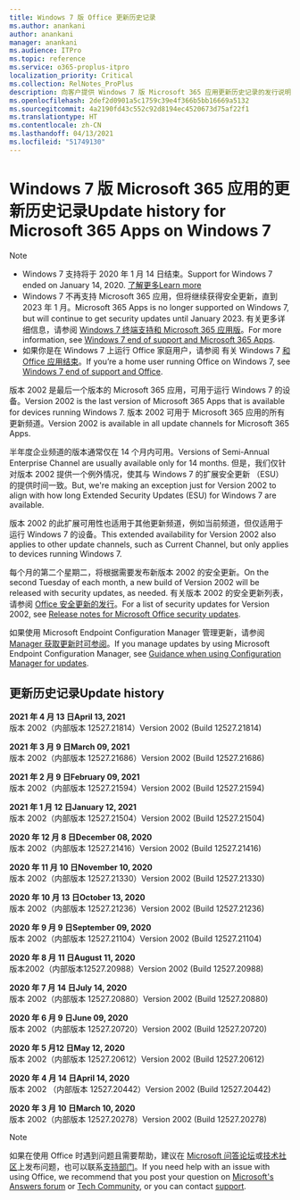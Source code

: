 ```yaml
---
title: Windows 7 版 Office 更新历史记录
ms.author: anankani
author: anankani
manager: anankani
ms.audience: ITPro
ms.topic: reference
ms.service: o365-proplus-itpro
localization_priority: Critical
ms.collection: RelNotes_ProPlus
description: 向客户提供 Windows 7 版 Microsoft 365 应用更新历史记录的发行说明
ms.openlocfilehash: 2def2d0901a5c1759c39e4f366b5bb16669a5132
ms.sourcegitcommit: 4a2190fd43c552c92d8194ec4520673d75af22f1
ms.translationtype: HT
ms.contentlocale: zh-CN
ms.lasthandoff: 04/13/2021
ms.locfileid: "51749130"
---
```

# <a name="update-history-for-microsoft-365-apps-on-windows-7"></a><span data-ttu-id="f65b8-103">Windows 7 版 Microsoft 365 应用的更新历史记录</span><span class="sxs-lookup"><span data-stu-id="f65b8-103">Update history for Microsoft 365 Apps on Windows 7</span></span> 

 > [!NOTE]
>
>- <span data-ttu-id="f65b8-104">Windows 7 支持将于 2020 年 1 月 14 日结束。</span><span class="sxs-lookup"><span data-stu-id="f65b8-104">Support for Windows 7 ended on January 14, 2020.</span></span> [<span data-ttu-id="f65b8-105">了解更多</span><span class="sxs-lookup"><span data-stu-id="f65b8-105">Learn more</span></span>](https://www.microsoft.com/microsoft-365/windows/end-of-windows-7-support)
>- <span data-ttu-id="f65b8-106">Windows 7 不再支持 Microsoft 365 应用，但将继续获得安全更新，直到 2023 年 1 月。</span><span class="sxs-lookup"><span data-stu-id="f65b8-106">Microsoft 365 Apps is no longer supported on Windows 7, but will continue to get security updates until January 2023.</span></span> <span data-ttu-id="f65b8-107">有关更多详细信息，请参阅 [Windows 7 终端支持和 Microsoft 365 应用版](/DeployOffice/endofsupport/windows-7-support)。</span><span class="sxs-lookup"><span data-stu-id="f65b8-107">For more information, see [Windows 7 end of support and Microsoft 365 Apps](/DeployOffice/endofsupport/windows-7-support).</span></span>
>- <span data-ttu-id="f65b8-108">如果你是在 Windows 7 上运行 Office 家庭用户，请参阅 有关 Windows 7 [和 Office 应用结束](https://support.microsoft.com/office/78f20fab-b57b-44d7-8368-06a8493f3cb9)。</span><span class="sxs-lookup"><span data-stu-id="f65b8-108">If you’re a home user running Office on Windows 7, see [Windows 7 end of support and Office](https://support.microsoft.com/office/78f20fab-b57b-44d7-8368-06a8493f3cb9).</span></span>

<span data-ttu-id="f65b8-109">版本 2002 是最后一个版本的 Microsoft 365 应用，可用于运行 Windows 7 的设备。</span><span class="sxs-lookup"><span data-stu-id="f65b8-109">Version 2002 is the last version of Microsoft 365 Apps that is available for devices running Windows 7.</span></span> <span data-ttu-id="f65b8-110">版本 2002 可用于 Microsoft 365 应用的所有更新频道。</span><span class="sxs-lookup"><span data-stu-id="f65b8-110">Version 2002 is available in all update channels for Microsoft 365 Apps.</span></span>

<span data-ttu-id="f65b8-111">半年度企业频道的版本通常仅在 14 个月内可用。</span><span class="sxs-lookup"><span data-stu-id="f65b8-111">Versions of Semi-Annual Enterprise Channel are usually available only for 14 months.</span></span> <span data-ttu-id="f65b8-112">但是，我们仅针对版本 2002 提供一个例外情况，使其与 Windows 7 的扩展安全更新 （ESU） 的提供时间一致。</span><span class="sxs-lookup"><span data-stu-id="f65b8-112">But, we're making an exception just for Version 2002 to align with how long Extended Security Updates (ESU) for Windows 7 are available.</span></span>

<span data-ttu-id="f65b8-113">版本 2002 的此扩展可用性也适用于其他更新频道，例如当前频道，但仅适用于运行 Windows 7 的设备。</span><span class="sxs-lookup"><span data-stu-id="f65b8-113">This extended availability for Version 2002 also applies to other update channels, such as Current Channel, but only applies to devices running Windows 7.</span></span>

<span data-ttu-id="f65b8-114">每个月的第二个星期二，将根据需要发布新版本 2002 的安全更新。</span><span class="sxs-lookup"><span data-stu-id="f65b8-114">On the second Tuesday of each month, a new build of Version 2002 will be released with security updates, as needed.</span></span> <span data-ttu-id="f65b8-115">有关版本 2002 的安全更新列表，请参阅 [Office 安全更新的发行](microsoft365-apps-security-updates.md)。</span><span class="sxs-lookup"><span data-stu-id="f65b8-115">For a list of security updates for Version 2002, see [Release notes for Microsoft Office security updates](microsoft365-apps-security-updates.md).</span></span>

<span data-ttu-id="f65b8-116">如果使用 Microsoft Endpoint Configuration Manager 管理更新，请参阅 [Manager 获取更新时可参阅](/deployoffice/endofsupport/windows-7-support#guidance-when-using-configuration-manager-for-updates)。</span><span class="sxs-lookup"><span data-stu-id="f65b8-116">If you manage updates by using Microsoft Endpoint Configuration Manager, see [Guidance when using Configuration Manager for updates](/deployoffice/endofsupport/windows-7-support#guidance-when-using-configuration-manager-for-updates).</span></span>


## <a name="update-history"></a><span data-ttu-id="f65b8-117">更新历史记录</span><span class="sxs-lookup"><span data-stu-id="f65b8-117">Update history</span></span>

[//]: # (请勿移除)

<span data-ttu-id="f65b8-119">**2021 年 4 月 13 日**</span><span class="sxs-lookup"><span data-stu-id="f65b8-119">**April 13, 2021**</span></span><br/>
<span data-ttu-id="f65b8-120">版本 2002（内部版本 12527.21814）</span><span class="sxs-lookup"><span data-stu-id="f65b8-120">Version 2002 (Build 12527.21814)</span></span><br/>

<span data-ttu-id="f65b8-121">**2021 年 3 月 9 日**</span><span class="sxs-lookup"><span data-stu-id="f65b8-121">**March 09, 2021**</span></span><br/>
<span data-ttu-id="f65b8-122">版本 2002（内部版本 12527.21686）</span><span class="sxs-lookup"><span data-stu-id="f65b8-122">Version 2002 (Build 12527.21686)</span></span><br/>

<span data-ttu-id="f65b8-123">**2021 年 2 月 9 日**</span><span class="sxs-lookup"><span data-stu-id="f65b8-123">**February 09, 2021**</span></span><br/>
<span data-ttu-id="f65b8-124">版本 2002（内部版本 12527.21594）</span><span class="sxs-lookup"><span data-stu-id="f65b8-124">Version 2002 (Build 12527.21594)</span></span><br/>

<span data-ttu-id="f65b8-125">**2021 年 1 月 12 日**</span><span class="sxs-lookup"><span data-stu-id="f65b8-125">**January 12, 2021**</span></span><br/>
<span data-ttu-id="f65b8-126">版本 2002（内部版本 12527.21504）</span><span class="sxs-lookup"><span data-stu-id="f65b8-126">Version 2002 (Build 12527.21504)</span></span><br/>

<span data-ttu-id="f65b8-127">**2020 年 12 月 8 日**</span><span class="sxs-lookup"><span data-stu-id="f65b8-127">**December 08, 2020**</span></span><br/>
<span data-ttu-id="f65b8-128">版本 2002（内部版本 12527.21416）</span><span class="sxs-lookup"><span data-stu-id="f65b8-128">Version 2002 (Build 12527.21416)</span></span><br/>

<span data-ttu-id="f65b8-129">**2020 年 11 月 10 日**</span><span class="sxs-lookup"><span data-stu-id="f65b8-129">**November 10, 2020**</span></span><br/>
<span data-ttu-id="f65b8-130">版本 2002（内部版本 12527.21330）</span><span class="sxs-lookup"><span data-stu-id="f65b8-130">Version 2002 (Build 12527.21330)</span></span><br/>

<span data-ttu-id="f65b8-131">**2020 年 10 月 13 日**</span><span class="sxs-lookup"><span data-stu-id="f65b8-131">**October 13, 2020**</span></span><br/>
<span data-ttu-id="f65b8-132">版本 2002（内部版本 12527.21236）</span><span class="sxs-lookup"><span data-stu-id="f65b8-132">Version 2002 (Build 12527.21236)</span></span><br/>

<span data-ttu-id="f65b8-133">**2020 年 9 月 9 日**</span><span class="sxs-lookup"><span data-stu-id="f65b8-133">**September 09, 2020**</span></span><br/>
<span data-ttu-id="f65b8-134">版本 2002（内部版本 12527.21104）</span><span class="sxs-lookup"><span data-stu-id="f65b8-134">Version 2002 (Build 12527.21104)</span></span><br/>

<span data-ttu-id="f65b8-135">**2020 年 8 月 11 日**</span><span class="sxs-lookup"><span data-stu-id="f65b8-135">**August 11, 2020**</span></span><br/>
<span data-ttu-id="f65b8-136">版本2002（内部版本12527.20988）</span><span class="sxs-lookup"><span data-stu-id="f65b8-136">Version 2002 (Build 12527.20988)</span></span><br/>

<span data-ttu-id="f65b8-137">**2020 年 7 月 14 日**</span><span class="sxs-lookup"><span data-stu-id="f65b8-137">**July 14, 2020**</span></span><br/>
<span data-ttu-id="f65b8-138">版本 2002（内部版本 12527.20880）</span><span class="sxs-lookup"><span data-stu-id="f65b8-138">Version 2002 (Build 12527.20880)</span></span><br/>

<span data-ttu-id="f65b8-139">**2020 年 6 月 9 日**</span><span class="sxs-lookup"><span data-stu-id="f65b8-139">**June 09, 2020**</span></span><br/>
<span data-ttu-id="f65b8-140">版本 2002（内部版本 12527.20720）</span><span class="sxs-lookup"><span data-stu-id="f65b8-140">Version 2002 (Build 12527.20720)</span></span><br/>

<span data-ttu-id="f65b8-141">**2020 年 5 月12 日**</span><span class="sxs-lookup"><span data-stu-id="f65b8-141">**May 12, 2020**</span></span><br/>
<span data-ttu-id="f65b8-142">版本 2002（内部版本 12527.20612）</span><span class="sxs-lookup"><span data-stu-id="f65b8-142">Version 2002 (Build 12527.20612)</span></span><br/>

<span data-ttu-id="f65b8-143">**2020 年 4 月 14 日**</span><span class="sxs-lookup"><span data-stu-id="f65b8-143">**April 14, 2020**</span></span><br/>
<span data-ttu-id="f65b8-144">版本 2002 （内部版本 12527.20442）</span><span class="sxs-lookup"><span data-stu-id="f65b8-144">Version 2002 (Build 12527.20442)</span></span><br/>

<span data-ttu-id="f65b8-145">**2020 年 3 月 10 日**</span><span class="sxs-lookup"><span data-stu-id="f65b8-145">**March 10, 2020**</span></span><br/>
<span data-ttu-id="f65b8-146">版本 2002（内部版本 12527.20278）</span><span class="sxs-lookup"><span data-stu-id="f65b8-146">Version 2002 (Build 12527.20278)</span></span><br/>




> [!NOTE]
> <span data-ttu-id="f65b8-147">如果在使用 Office 时遇到问题且需要帮助，建议在 [Microsoft 问答论坛](https://answers.microsoft.com/)或[技术社区](https://techcommunity.microsoft.com/)上发布问题，也可以联系[支持部门](https://support.microsoft.com/contactus)。</span><span class="sxs-lookup"><span data-stu-id="f65b8-147">If you need help with an issue with using Office, we recommend that you post your question on [Microsoft's Answers forum](https://answers.microsoft.com/) or [Tech Community](https://techcommunity.microsoft.com/), or you can contact [support](https://support.microsoft.com/contactus).</span></span>